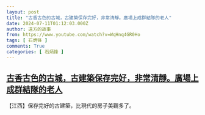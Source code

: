```yaml
---
layout: post
title: "古香古色的古城，古建築保存完好，非常清靜。廣場上成群結隊的老人"
date: 2024-07-11T01:12:03.000Z
author: 遠方的故事
from: https://www.youtube.com/watch?v=WqHnq4GR0Ho
tags: [ 石炳锋 ]
comments: True
categories: [ 石炳锋 ]
---
```

<!--1720660323000-->
[古香古色的古城，古建築保存完好，非常清靜。廣場上成群結隊的老人](https://www.youtube.com/watch?v=WqHnq4GR0Ho)
------

<div>
【江西】保存完好的古建築，比現代的房子美觀多了。
</div>
